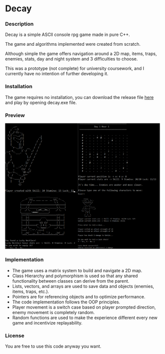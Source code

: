 # Decay

### Description

Decay is a simple ASCII console rpg game made in pure C++.

The game and algorithms implemented were created from scratch.

Although simple the game offers navigation around a 2D map, items, traps, enemies, stats, day and night system and 3 difficulties to choose.

This was a prototype (not complete) for university coursework, and I currently have no intention of further developing it.

### Installation

The game requires no installation, you can download the release file [here](https://github.com/jorgebaptista/game-decay/releases/download/v0.2.0/decay-0.2.0-alpha.zip) and play by opening decay.exe file.

### Preview

![Preview of the game](preview.png)

### Implementation

- The game uses a matrix system to build and navigate a 2D map.
- Class Hierarchy and polymorphism is used so that any shared functionality between classes can derive from the parent.
- Lists, vectors, and arrays are used to save data and objects (enemies, items, traps, etc.).
- Pointers are for referencing objects and to optimize performance.
- The code implementation follows the OOP principles.
- Player movement is a switch case based on player prompted direction, enemy movement is completely random.
- Random functions are used to make the experience different every new game and incentivize replayability.

### License

You are free to use this code anyway you want.
